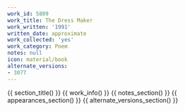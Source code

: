```yaml
---
work_id: 5809
work_title: The Dress Maker
work_written: '1991'
written_date: approximate
work_collected: 'yes'
work_category: Poem
notes: null
icon: material/book
alternate_versions:
- 3077
---
```


{{ section_title() }}
{{ work_info() }}
{{ notes_section() }}
{{ appearances_section() }}
{{ alternate_versions_section() }}